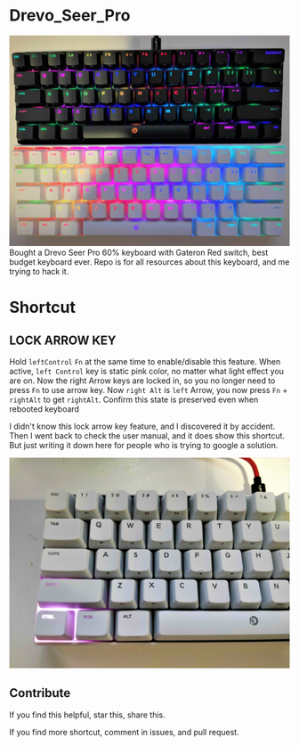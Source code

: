 # Drevo_Seer_Pro

![My Keybaord](/Drevo%20Seer%20Pro%20Black%20and%20White.jpg)
Bought a Drevo Seer Pro 60% keyboard with Gateron Red switch, best budget keyboard ever. Repo is for all resources about this keyboard, and me trying to hack it.


# Shortcut

## LOCK ARROW KEY 
Hold `leftControl` `Fn` at the same time to enable/disable this feature.
When active, `left Control` key is static pink color, no matter what light effect you are on.
Now the right Arrow keys are locked in, so you no longer need to press `Fn` to use arrow key. 
Now `right Alt` is `left` Arrow, you now press `Fn` + `rightAlt` to get `rightAlt`.
Confirm this state is preserved even when rebooted keyboard

I didn't know this lock arrow key feature, and I discovered it by accident. Then I went back to check the user manual, and it does show this shortcut. But just writing it down here for people who is trying to google a solution.

![Arrow Key Lock State](/Drevo%20Seer%20Pro%20Arrow%20Lock%20Activated.jpg)


## Contribute
If you find this helpful, star this, share this.

If you find more shortcut, comment in issues, and pull request.
